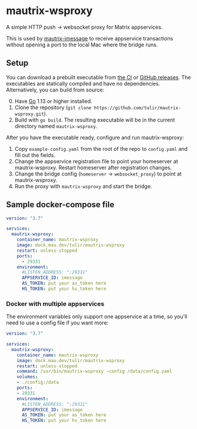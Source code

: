 # mautrix-wsproxy
A simple HTTP push -> websocket proxy for Matrix appservices.

This is used by [mautrix-imessage](https://github.com/tulir/mautrix-imessage)
to receive appservice transactions without opening a port to the local Mac
where the bridge runs.

## Setup
You can download a prebuilt executable from [the CI] or [GitHub releases]. The
executables are statically compiled and have no dependencies. Alternatively,
you can build from source:

0. Have [Go](https://golang.org/) 1.13 or higher installed.
1. Clone the repository (`git clone https://github.com/tulir/mautrix-wsproxy.git`).
2. Build with `go build`. The resulting executable will be in the current
   directory named `mautrix-wsproxy`.

After you have the executable ready, configure and run mautrix-wsproxy:

1. Copy `example-config.yaml` from the root of the repo to `config.yaml`
   and fill out the fields.
2. Change the appservice registration file to point your homeserver at
   mautrix-wsproxy. Restart homeserver after registration changes.
3. Change the bridge config (`homeserver` -> `websocket_proxy`)
   to point at mautrix-wsproxy.
4. Run the proxy with `mautrix-wsproxy` and start the bridge.

[the CI]: https://mau.dev/tulir/mautrix-wsproxy/-/pipelines
[GitHub releases]: https://github.com/tulir/mautrix-wsproxy/releases

## Sample docker-compose file
```yaml
version: "3.7"

services:
  mautrix-wsproxy:
    container_name: mautrix-wsproxy
    image: dock.mau.dev/tulir/mautrix-wsproxy
    restart: unless-stopped
    ports:
      - 29331
    environment:
      #LISTEN_ADDRESS: ":29331"
      APPSERVICE_ID: imessage
      AS_TOKEN: put your as_token here
      HS_TOKEN: put your hs_token here
```

### Docker with multiple appservices
The environment variables only support one appservice at a time, so you'll need
to use a config file if you want more:

```yaml
version: "3.7"

services:
  mautrix-wsproxy:
    container_name: mautrix-wsproxy
    image: dock.mau.dev/tulir/mautrix-wsproxy
    restart: unless-stopped
    command: /usr/bin/mautrix-wsproxy -config /data/config.yaml
    volumes:
    - ./config:/data
    ports:
    - 29331
    environment:
      #LISTEN_ADDRESS: ":29331"
      APPSERVICE_ID: imessage
      AS_TOKEN: put your as_token here
      HS_TOKEN: put your hs_token here
```
